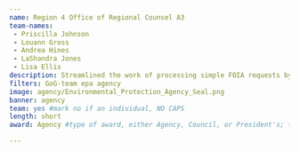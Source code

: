 ```yaml
---
name: Region 4 Office of Regional Counsel A3
team-names: 
 - Priscilla Johnson
 - Louann Gross
 - Andrea Hines
 - LaShandra Jones
 - Lisa Ellis 
description: Streamlined the work of processing simple FOIA requests by reducing management review and creating a simplified FOIA checklist for ORC attorneys and Government Information Specialists. Their work decreased the FOIA backlog from 39 to 15 in just five months.
filters: GoG-team epa agency
image: agency/Environmental_Protection_Agency_Seal.png
banner: agency
team: yes #mark no if an individual, NO CAPS 
length: short
award: Agency #type of award, either Agency, Council, or President's; this is case sensitive so make sure to match the options listed exactly. This section generates the format of the card

---
```

